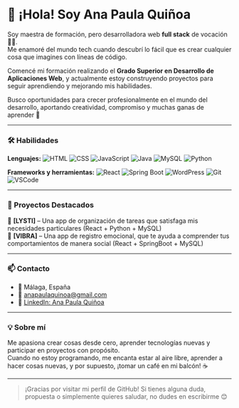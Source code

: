 # 👋 ¡Hola! Soy Ana Paula Quiñoa

Soy maestra de formación, pero desarrolladora web **full stack** de vocación 👩‍💻.  
Me enamoré del mundo tech cuando descubrí lo fácil que es crear cualquier cosa que imagines con líneas de código.

Comencé mi formación realizando el **Grado Superior en Desarrollo de Aplicaciones Web**, y actualmente estoy construyendo proyectos para seguir aprendiendo y mejorando mis habilidades.  

Busco oportunidades para crecer profesionalmente en el mundo del desarrollo, aportando creatividad, compromiso y muchas ganas de aprender 🚀

---

### 🛠 Habilidades

**Lenguajes:**
![HTML](https://img.shields.io/badge/HTML-E34F26?style=for-the-badge&logo=html5&logoColor=white)
![CSS](https://img.shields.io/badge/CSS-1572B6?style=for-the-badge&logo=css3&logoColor=white)
![JavaScript](https://img.shields.io/badge/JavaScript-F7DF1E?style=for-the-badge&logo=javascript&logoColor=black)
![Java](https://img.shields.io/badge/Java-007396?style=for-the-badge&logo=java&logoColor=white)
![MySQL](https://img.shields.io/badge/MySQL-4479A1?style=for-the-badge&logo=mysql&logoColor=white)
![Python](https://img.shields.io/badge/Python-3776AB?style=for-the-badge&logo=python&logoColor=white)

**Frameworks y herramientas:**
![React](https://img.shields.io/badge/React-20232A?style=for-the-badge&logo=react&logoColor=61DAFB)
![Spring Boot](https://img.shields.io/badge/Spring_Boot-6DB33F?style=for-the-badge&logo=spring-boot&logoColor=white)
![WordPress](https://img.shields.io/badge/WordPress-21759B?style=for-the-badge&logo=wordpress&logoColor=white)
![Git](https://img.shields.io/badge/Git-F05032?style=for-the-badge&logo=git&logoColor=white)
![VSCode](https://img.shields.io/badge/VSCode-007ACC?style=for-the-badge&logo=visual-studio-code&logoColor=white)

---

### 🚀 Proyectos Destacados

🔹 **[LYSTI]** – Una app de organización de tareas que satisfaga mis necesidades particulares (React + Python + MySQL)   
🔹 **[VIBRA]** – Una app de registro emocional, que te ayuda a comprender tus comportamientos de manera social (React + SpringBoot + MySQL)   

---

### 📫 Contacto

- 📍 Málaga, España  
- 📧 [anapaulaquinoa@gmail.com](mailto:anapaulaquinoa@gmail.com)  
- 🔗 [LinkedIn: Ana Paula Quiñoa](www.linkedin.com/in/ana-paula-quiñoa-torcisi)

---

### 💡 Sobre mí

Me apasiona crear cosas desde cero, aprender tecnologías nuevas y participar en proyectos con propósito.  
Cuando no estoy programando, me encanta estar al aire libre, aprender a hacer cosas nuevas, y por supuesto, ¡tomar un café en mi balcón! ☕

---

> ¡Gracias por visitar mi perfil de GitHub! Si tienes alguna duda, propuesta o simplemente quieres saludar, no dudes en escribirme 😊

